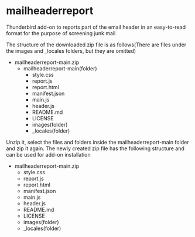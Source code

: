 # mailheaderreport
Thunderbird add-on to reports part of the email header in an easy-to-read format for the purpose of screening junk mail

The structure of the downloaded zip file is as follows(There are files under the images and _locales folders, but they are omitted)  
+ mailheaderreport-main.zip  
  + mailheaderreport-main(folder)  
    + style.css  
    + report.js  
    + report.html  
    + manifest.json  
    + main.js  
    + header.js  
    + README.md  
    + LICENSE  
    + images(folder)  
    + _locales(folder)  

Unzip it, select the files and folders inside the mailheaderreport-main folder and zip it again. The newly created zip file has the following structure and can be used for add-on installation  
+ mailheaderreport-main.zip  
  + style.css  
  + report.js  
  + report.html  
  + manifest.json  
  + main.js  
  + header.js  
  + README.md  
  + LICENSE  
  + images(folder)  
  + _locales(folder)

